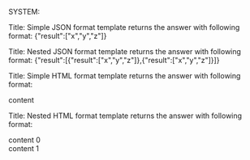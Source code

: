 SYSTEM:

Title: Simple JSON format template
returns the answer with following format:
{"result":["x","y","z"]}

Title:  Nested JSON format template
returns the answer with following format:
{"result":[{"result":["x","y","z"]},{"result":["x","y","z"]}]}

Title:  Simple HTML format template
returns the answer with following format:
<div>content</div>

Title:  Nested HTML format template
returns the answer with following format:
<div>
    content 0
    <div>
        content 1
    </div>
</div>